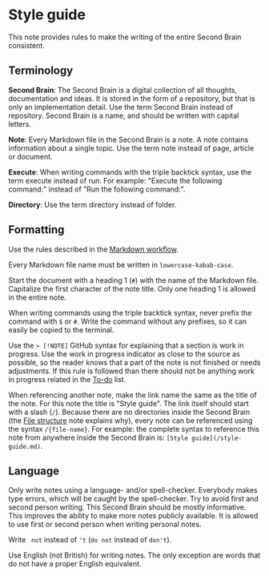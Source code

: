# Style guide

This note provides rules to make the writing of the entire Second Brain consistent.

## Terminology

**Second Brain**:
The Second Brain is a digital collection of all thoughts, documentation and ideas.
It is stored in the form of a repository, but that is only an implementation detail.
Use the term Second Brain instead of repository.
Second Brain is a name, and should be written with capital letters.

**Note**:
Every Markdown file in the Second Brain is a note.
A note contains information about a single topic.
Use the term note instead of page, article or document.

**Execute**:
When writing commands with the triple backtick syntax, use the term execute instead of run.
For example: "Execute the following command:" instead of "Run the following command:".

**Directory**:
Use the term directory instead of folder.

## Formatting

Use the rules described in the [Markdown workflow](/markdown-workflow.md).

Every Markdown file name must be written in `lowercase-kabab-case`.

Start the document with a heading 1 (`#`) with the name of the Markdown file.
Capitalize the first character of the note title.
Only one heading 1 is allowed in the entire note.

When writing commands using the triple backtick syntax, never prefix the command with `$` or `#`.
Write the command without any prefixes, so it can easily be copied to the terminal.

Use the `> [!NOTE]` GitHub syntax for explaining that a section is work in progress.
Use the work in progress indicator as close to the source as possible, so the reader knows that a part of the note is not finished or needs adjustments.
If this rule is followed than there should not be anything work in progress related in the [To-do](/to-do.md) list.

When referencing another note, make the link name the same as the title of the note.
For this note the title is "Style guide".
The link itself should start with a slash (`/`).
Because there are no directories inside the Second Brain (the [File structure](/file-structure.md) note explains why), every note can be referenced using the syntax `/{file-name}`.
For example: the complete syntax to reference this note from anywhere inside the Second Brain is: `[Style guide](/style-guide.md)`.

## Language

Only write notes using a language- and/or spell-checker.
Everybody makes type errors, which will be caught by the spell-checker.
Try to avoid first and second person writing.
This Second Brain should be mostly informative.
This improves the ability to make more notes publicly available.
It is allowed to use first or second person when writing personal notes.

Write ` not` instead of `'t` (`do not` instead of `don't`).

Use English (not British) for writing notes.
The only exception are words that do not have a proper English equivalent.
